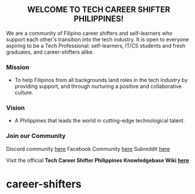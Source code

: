 <div align= "center" >

## WELCOME TO TECH CAREER SHIFTER PHILIPPINES!

</div>
We are a community of Filipino career shifters and self-learners who support each other's transition into the tech industry. It is open to everyone aspiring to be a Tech Professional: self-learners, IT/CS students and fresh graduates, and career-shifters alike.

### Mission

- To help Filipinos from all backgrounds land roles in the tech industry by providing support, and through nurturing a positive and collaborative culture.

### Vision

- A Philippines that leads the world in cutting-edge technological talent.

### Join our Community

Discord community [here](https://discord.gg/C6e8FzcgeK)
Facebook Community [here](http://www.techcareershifter.com)
Subreddit [here](http://reddit.techcareershifter.com/)

Visit the official <b>Tech Career Shifter Philippines Knowledgebase Wiki [here](http://wiki.techcareershifter.com/) </b>
# career-shifters

